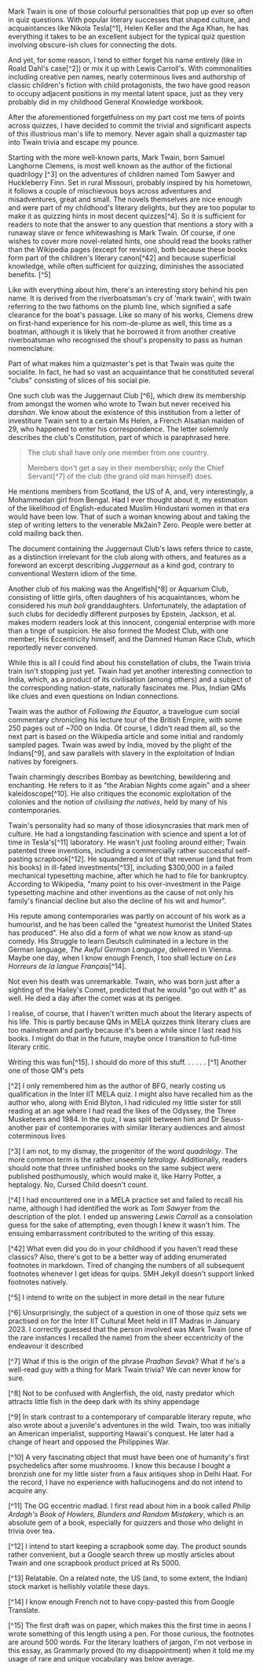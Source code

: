 Mark Twain is one of those colourful personalities that pop up ever so often in quiz questions. With popular literary successes that shaped culture, and acquaintances like Nikola Tesla[^1], Helen Keller and the Aga Khan, he has everything it takes to be an excellent subject for the typical quiz question involving obscure-ish clues for connecting the dots. 

And yet, for some reason, I tend to either forget his name entirely (like in Roald Dahl's case[^2]) or mix it up with Lewis Carroll's. With commonalities including creative pen names, nearly coterminous lives and authorship of classic children's fiction with child protagonists, the two have good reason to occupy adjacent positions in my mental latent space, just as they very probably did in my childhood General Knowledge workbook.

After the aforementioned forgetfulness on my part cost me tens of points across quizzes, I have decided to commit the trivial and significant aspects of this illustrious man's life to memory. Never again shall a quizmaster tap into Twain trivia and escape my pounce.

Starting with the more well-known parts, Mark Twain, born Samuel Langhorne Clemens, is most well known as the author of the fictional quadrilogy [^3] on the adventures of children named Tom Sawyer and Huckleberry Finn. Set in rural Missouri, probably inspired by his hometown, it follows a couple of mischievous boys across adventures and misadventures, great and small. The novels themselves are nice enough and were part of my childhood's literary delights, but they are too popular to make it as quizzing hints in most decent quizzes[^4]. So it is sufficient for readers to note that the answer to any question that mentions a story with a runaway slave or fence whitewashing is Mark Twain. Of course, if one wishes to cover more novel-related hints, one should read the books rather than the Wikipedia pages (except for revision), both because these books form part of the children's literary canon[^42] and because superficial knowledge, while often sufficient for quizzing, diminishes the associated benefits. [^5]

Like with everything about him, there's an interesting story behind his pen name. It is derived from the riverboatsman's cry of 'mark twain', with twain referring to the two fathoms on the plumb line, which signified a safe clearance for the boat's passage. Like so many of his works, Clemens drew on first-hand experience for his nom-de-plume as well, this time as a boatman, although it is likely that he borrowed it from another creative riverboatsman who recognised the shout's propensity to pass as human nomenclature. 

Part of what makes him a quizmaster's pet is that Twain was quite the socialite. In fact, he had so vast an acquaintance that he constituted several "clubs" consisting of slices of his social pie.

One such club was the Juggernaut Club [^6], which drew its membership from amongst the women who wrote to Twain but never received his *darshan*. We know about the existence of this institution from a letter of investiture Twain sent to a certain Ms Helen, a French Alsatian maiden of 29, who happened to enter his correspondence. The letter solemnly describes the club's Constitution, part of which is paraphrased here.

> The club shall have only one member from one country.
> 
> Members don't get a say in their membership; only the Chief Servant[^7] of the club (the grand old man himself) does.

He mentions members from Scotland, the US of A, and, very interestingly, a Mohammedan girl from Bengal. Had I ever thought about it, my estimation of the likelihood of English-educated Muslim Hindustani women in that era would have been low. That of such a woman knowing about and taking the step of writing letters to the venerable Mk2ain? Zero. People were better at cold mailing back then. 

The document containing the Juggernaut Club's laws refers thrice to caste, as a distinction irrelevant for the club along with others, and features as a foreword an excerpt describing *Juggernaut* as a kind god, contrary to conventional Western idiom of the time.

Another club of his making was the Angelfish[^8] or Aquarium Club, consisting of little girls, often daughters of his acquaintances, whom he considered his *muh boli* granddaughters. Unfortunately, the adaptation of such clubs for decidedly different purposes by Epstein, Jackson, et al. makes modern readers look at this innocent, congenial enterprise with more than a tinge of suspicion. He also formed the Modest Club, with one member, His Eccentricity himself, and the Damned Human Race Club, which reportedly never convened.

While this is all I could find about his constellation of clubs, the Twain trivia train isn't stopping just yet. Twain had yet another interesting connection to India, which, as a product of its civilisation (among others) and a subject of the corresponding nation-state, naturally fascinates me. Plus, Indian QMs like clues and even questions on Indian connections. 

Twain was the author of *Following the Equator*, a travelogue cum social commentary chronicling his lecture tour of the British Empire, with some 250 pages out of ~700 on India. Of course, I didn't read them all, so the next part is based on the Wikipedia article and some initial and randomly sampled pages. Twain was awed by India, moved by the plight of the Indians[^9], and saw parallels with slavery in the exploitation of Indian natives by foreigners. 

Twain charmingly describes Bombay as bewitching, bewildering and enchanting. He refers to it as "the Arabian Nights come again" and a sheer kaleidoscope[^10]. He also critiques the economic exploitation of the colonies and the notion of *civilising the natives*, held by many of his contemporaries. 

Twain's personality had so many of those idiosyncrasies that mark men of culture. He had a longstanding fascination with science and spent a lot of time in Tesla's[^11] laboratory. He wasn't just fooling around either; Twain patented three inventions, including a commercially rather successful self-pasting scrapbook[^12]. He squandered a lot of that revenue (and that from his books) in ill-fated investments[^13], including $300,000 in a failed mechanical typesetting machine, after which he had to file for bankruptcy. According to Wikipedia, "many point to his over-investment in the Paige typesetting machine and other inventions as the cause of not only his family's financial decline but also the decline of his wit and humor".

His repute among contemporaries was partly on account of his work as a humourist, and he has been called the "greatest humorist the United States has produced". He also did a form of what we now know as stand-up comedy. His Struggle to learn Deutsch culminated in a lecture in the German language, *The Awful German Language*, delivered in Vienna. Maybe one day, when I know enough French, I too shall lecture on *Les Horreurs de la langue Français*[^14].

Not even his death was unremarkable. Twain, who was born just after a sighting of the Hailey's Comet, predicted that he would "go out with it" as well. He died a day after the comet was at its perigee.

I realise, of course, that I haven't written much about the literary aspects of his life. This is partly because QMs in MELA quizzes think literary clues are too mainstream and partly because it's been a while since I last read his books. I might do that in the future, maybe once I transition to full-time literary critic.

Writing this was fun[^15]. I should do more of this stuff.
.
.
.
.
.
[^1] Another one of those QM's pets

[^2] I only remembered him as the author of BFG, nearly costing us qualification in the Inter IIT MELA quiz. I might also have recalled him as the author who, along with Enid Blyton, I had ridiculed my little sister for still reading at an age where I had read the likes of the Odyssey, the Three Musketeers and 1984. In the quiz, I was split between him and Dr Seuss- another pair of contemporaries with similar literary audiences and almost coterminous lives 

[^3] I am not, to my dismay, the progenitor of the word *quadrilogy*. The more common term is the rather unseemly *tetralogy*. Additionally, readers should note that three unfinished books on the same subject were published posthumously, which would make it, like Harry Potter, a heptalogy. No, Cursed Child doesn't count.

[^4] I had encountered one in a MELA practice set and failed to recall his name, although I had identified the work as *Tom Sawyer* from the description of the plot. I ended up answering *Lewis Carroll* as a consolation guess for the sake of attempting, even though I knew it wasn't him. The ensuing embarrassment contributed to the writing of this essay.

[^42] What even did you do in your childhood if you haven't read these classics? Also, there's got to be a better way of adding enumerated footnotes in markdown. Tired of changing the numbers of all subsequent footnotes whenever I get ideas for quips. SMH Jekyll doesn't support linked footnotes natively.

[^5] I intend to write on the subject in more detail in the near future

[^6] Unsurprisingly, the subject of a question in one of those quiz sets we practised on for the Inter IIT Cultural Meet held in IIT Madras in January 2023. I correctly guessed that the person involved was Mark Twain (one of the rare instances I recalled the name) from the sheer eccentricity of the endeavour it described

[^7] What if this is the origin of the phrase *Pradhan Sevak*? What if he's a well-read guy with a thing for Mark Twain trivia? We can never know for sure.

[^8] Not to be confused with Anglerfish, the old, nasty predator which attracts little fish in the deep dark with its shiny appendage

[^9] In stark contrast to a contemporary of comparable literary repute, who also wrote about a juvenile's adventures in the wild. Twain, too was initially an American imperialist, supporting Hawaii's conquest. He later had a change of heart and opposed the Philippines War.

[^10] A very fascinating object that must have been one of humanity's first psychedelics after some mushrooms. I know this because I bought a bronzish one for my little sister from a faux antiques shop in Delhi Haat. For the record, I have no experience with hallucinogens and do not intend to acquire any.

[^11] The OG eccentric madlad. I first read about him in a book called *Philip Ardagh's Book of Howlers, Blunders and Random Mistakery*, which is an absolute gem of a book, especially for quizzers and those who delight in trivia over tea.

[^12] I intend to start keeping a scrapbook some day. The product sounds rather convenient, but a Google search threw up mostly articles about Twain and one scrapbook product priced at Rs 5000.

[^13] Relatable. On a related note, the US (and, to some extent, the Indian) stock market is hellishly volatile these days.

[^14] I know enough French not to have copy-pasted this from Google Translate.

[^15] The first draft was on paper, which makes this the first time in aeons I wrote something of this length using a pen. For those curious, the footnotes are around 500 words. For the literary loathers of jargon, I'm not verbose in this essay, as Grammarly proved (to my disappointment) when it told me my usage of rare and unique vocabulary was below average.